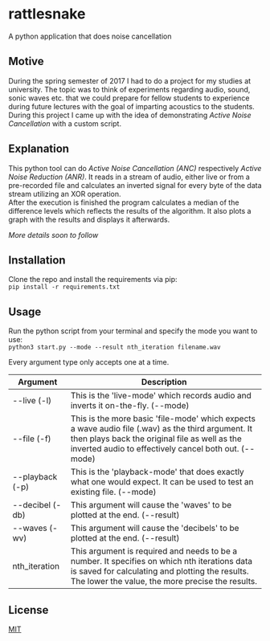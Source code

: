 # rattlesnake
A python application that does noise cancellation


## Motive
During the spring semester of 2017 I had to do a project for my studies at university.
The topic was to think of experiments regarding audio, sound, sonic waves etc. that we could prepare for fellow students
to experience during future lectures with the goal of imparting acoustics to the students.
During this project I came up with the idea of demonstrating *Active Noise Cancellation* with a custom script.


## Explanation
This python tool can do *Active Noise Cancellation (ANC)* respectively *Active Noise Reduction (ANR)*.
It reads in a stream of audio, either live or from a pre-recorded file and calculates an inverted signal for every byte
of the data stream utilizing an XOR operation.    
After the execution is finished the program calculates a median of the difference levels which reflects
the results of the algorithm. It also plots a graph with the results and displays it afterwards.    
    
*More details soon to follow*


## Installation
Clone the repo and install the requirements via pip:    
`pip install -r requirements.txt`


## Usage
Run the python script from your terminal and specify the mode you want to use:    
`python3 start.py --mode --result nth_iteration filename.wav`    

Every argument type only accepts one at a time.

Argument        | Description
--------        | -----------
--live (-l)     | This is the 'live-mode' which records audio and inverts it on-the-fly. (--mode)
--file (-f)     | This is the more basic 'file-mode' which expects a wave audio file (.wav) as the third argument. It then plays back the original file as well as the inverted audio to effectively cancel both out. (--mode)
--playback (-p) | This is the 'playback-mode' that does exactly what one would expect. It can be used to test an existing file. (--mode)
--decibel (-db) | This argument will cause the 'waves' to be plotted at the end. (--result)
--waves (-wv)   | This argument will cause the 'decibels' to be plotted at the end. (--result)
nth_iteration   | This argument is required and needs to be a number. It specifies on which nth iterations data is saved for calculating and plotting the results. The lower the value, the more precise the results.


## License
[MIT](LICENSE)

